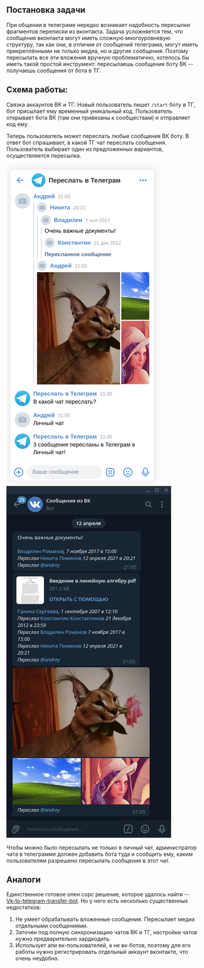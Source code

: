 ## Постановка задачи
При общении в телеграме нередко возникает надобность пересылки фрагментов переписки из вконтакта. Задача усложняется тем, что сообщения вконтакта могут иметь сложную многоуровневую структуру, так как они, в отличии от сообщений телеграма, могут иметь прикреплёнными не только медиа, но и другие сообщения. Поэтому пересылать все эти вложения вручную проблематично, хотелось бы иметь такой простой инструмент: пересылаешь сообщения боту ВК -- получаешь сообщения от бота в ТГ.

## Схема работы:
Связка аккаунтов ВК и ТГ:
Новый пользователь пишет `/start` боту в ТГ, бот присылает ему временный уникальный код. Пользователь открывает бота ВК (там они привязаны к сообществам) и отправляет код ему.

Теперь пользователь может переслать любые сообщения ВК боту. В ответ бот спрашивает, в какой ТГ чат переслать сообщения. Пользователь выбирает один из предложенных вариантов, осуществляется пересылка.

![pic1](res/pic1.png)
![pic2](res/pic2.png)

Чтобы можно было пересылать не только в личный чат, администратор чата в телеграмме должен добавить бота туда и сообщить ему, каким пользователям разрешено пересылать сообщения в этот чат.

## Аналоги
Единственное готовое опен сорс решение, которое удалось найти -- [Vk-to-telegram-transfer-bot](https://github.com/Whiletruedoend/Vk-to-telegram-transfer-bot). Но у него есть несколько существенных недостатков:
1. Не умеет обрабатывать вложенные сообщения. Пересылает медиа отдельными сообщениями.
2. Заточен под полную синхронизацию чатов ВК и ТГ, настройки чатов нужно предварительно хардкодить.
3. Использует апи вк-пользователей, а не вк-ботов, поэтому для его работы нужно регистрировать отдельный аккаунт вконтакте, что очень неудобно.
